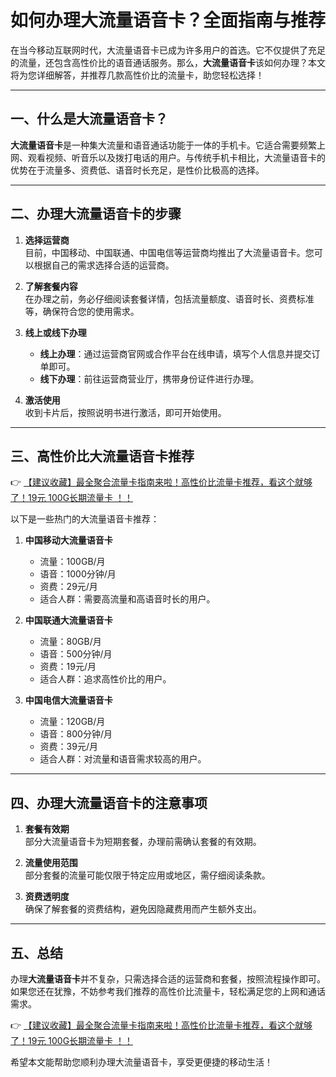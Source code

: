 # 如何办理大流量语音卡？全面指南与推荐

在当今移动互联网时代，大流量语音卡已成为许多用户的首选。它不仅提供了充足的流量，还包含高性价比的语音通话服务。那么，**大流量语音卡**该如何办理？本文将为您详细解答，并推荐几款高性价比的流量卡，助您轻松选择！

---

## 一、什么是大流量语音卡？

**大流量语音卡**是一种集大流量和语音通话功能于一体的手机卡。它适合需要频繁上网、观看视频、听音乐以及拨打电话的用户。与传统手机卡相比，大流量语音卡的优势在于流量多、资费低、语音时长充足，是性价比极高的选择。

---

## 二、办理大流量语音卡的步骤

1. **选择运营商**  
   目前，中国移动、中国联通、中国电信等运营商均推出了大流量语音卡。您可以根据自己的需求选择合适的运营商。

2. **了解套餐内容**  
   在办理之前，务必仔细阅读套餐详情，包括流量额度、语音时长、资费标准等，确保符合您的使用需求。

3. **线上或线下办理**  
   - **线上办理**：通过运营商官网或合作平台在线申请，填写个人信息并提交订单即可。  
   - **线下办理**：前往运营商营业厅，携带身份证件进行办理。

4. **激活使用**  
   收到卡片后，按照说明书进行激活，即可开始使用。

---

## 三、高性价比大流量语音卡推荐

👉 [【建议收藏】最全聚合流量卡指南来啦！高性价比流量卡推荐，看这个就够了！19元 100G长期流量卡 ！！](https://bit.ly/Liuliangka)

以下是一些热门的大流量语音卡推荐：

1. **中国移动大流量语音卡**  
   - 流量：100GB/月  
   - 语音：1000分钟/月  
   - 资费：29元/月  
   - 适合人群：需要高流量和高语音时长的用户。

2. **中国联通大流量语音卡**  
   - 流量：80GB/月  
   - 语音：500分钟/月  
   - 资费：19元/月  
   - 适合人群：追求高性价比的用户。

3. **中国电信大流量语音卡**  
   - 流量：120GB/月  
   - 语音：800分钟/月  
   - 资费：39元/月  
   - 适合人群：对流量和语音需求较高的用户。

---

## 四、办理大流量语音卡的注意事项

1. **套餐有效期**  
   部分大流量语音卡为短期套餐，办理前需确认套餐的有效期。

2. **流量使用范围**  
   部分套餐的流量可能仅限于特定应用或地区，需仔细阅读条款。

3. **资费透明度**  
   确保了解套餐的资费结构，避免因隐藏费用而产生额外支出。

---

## 五、总结

办理**大流量语音卡**并不复杂，只需选择合适的运营商和套餐，按照流程操作即可。如果您还在犹豫，不妨参考我们推荐的高性价比流量卡，轻松满足您的上网和通话需求。

👉 [【建议收藏】最全聚合流量卡指南来啦！高性价比流量卡推荐，看这个就够了！19元 100G长期流量卡 ！！](https://bit.ly/Liuliangka)

希望本文能帮助您顺利办理大流量语音卡，享受更便捷的移动生活！